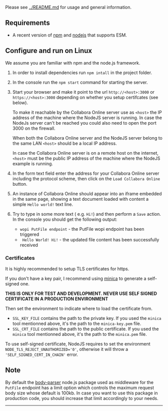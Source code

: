 Please see [../README.md](../README.md) for usage and general information.

## Requirements

- A recent version of [npm][] and [nodejs][] that supports ESM.

## Configure and run on Linux

We assume you are familiar with npm and the node.js framework.

1. In order to install dependencies run `npm intall` in the project folder.
2. In the console run the `npm start` command for starting the server.
3. Start your browser and make it point to the url
   `http://<host>:3000` or `https://<host>:3000` depending on whether
   you setup certifcates (see below).

   To make it reachable by the Collabora Online server use as `<host>`
   the IP address of the machine where the NodeJS server is
   running. In case the NodeJs server can't be reached you could also
   need to open the port 3000 on the firewall.

   When both the Collabora Online server and the NodeJS server belong
   to the same LAN `<host>` should be a local IP address.

   In case the Collabora Online server is on a remote host on the
   internet, `<host>` must be the public IP address of the machine
   where the NodeJS example is running.
4. In the form text field enter the address for your Collabora Online
   server including the protocol scheme, then click on the `Load
   Collabora Online` button.
5. An instance of Collabora Online should appear into an iframe
   embedded in the same page, showing a text document loaded with
   content a simple `Hello world!` text line.
6. Try to type in some more text ( e.g. `Hi!`) and then perform a
   `Save` action.  In the console you should get the following output:
   * `wopi PutFile endpoint`  - the PutFile wopi endpoint has been triggered
   * ` Hello World! Hi!` - the updated file content has been
     successfully received

### Certificates

It is highly recommended to setup TLS certificates for https.

If you don't have a key pair, I recommend using
[minica](https://github.com/jsha/minica) to generate a self-signed
one.

**THIS IS ONLY FOR TEST AND DEVELOPMENT. NEVER USE SELF SIGNED
CERTIFICATE IN A PRODUCTION ENVIRONMENT**

Then set the environment to indicate where to load the certificate from.

- `SSL_KEY_FILE` contains the path to the private key. If you used
  the `minica` tool mentionned above, it's the path to the
  `minica-key.pem` file.
- `SSL_CRT_FILE` contains the path to the public certificate. If you used
  the `minica` tool mentionned above, it's the path to the
  `minica.pem` file.

To use self-signed certificate, NodeJS requires to set the environment
`NODE_TLS_REJECT_UNAUTHORIZED='0'`, otherwise it will throw a
`'SELF_SIGNED_CERT_IN_CHAIN'` error.

## Note

By default the [body-parser][] node.js package used as middleware for
the `PutFile` endpoint has a limit option which controls the maximum
request body size whose default is 100kb.  In case you want to use
this package in production code, you should increase that limit
accordingly to your needs.


---

[npm]: https://www.npmjs.com/get-npm
[nodejs]: https://nodejs.org/
[body-parser]: https://github.com/expressjs/body-parser
